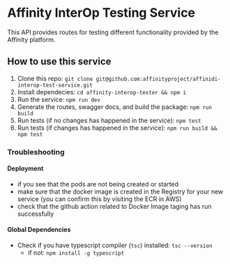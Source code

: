 # Affinity InterOp Testing Service

This API provides routes for testing different functionality provided by the Affinity platform. 



## How to use this service

1. Clone this repo: `git clone git@github.com:affinityproject/affinidi-interop-test-service.git`
2. Install dependecies: `cd affinity-interop-tester && npm i`
3. Run the service: `npm run dev`
4. Generate the routes, swagger docs, and build the package: `npm run build`
5. Run tests (if no changes has happened in the service): `npm test`
6. Run tests (if changes has happened in the service): `npm run build && npm test`
   

### Troubleshooting
#### Deployment
- if you see that the pods are not being created or started
- make sure that the docker image is created in the Registry for your new service (you can confirm this by visiting the ECR in AWS)
- check that the github action related to Docker Image taging has run successfully 
#### Global Dependencies
- Check if you have typescript compiler (`tsc`) installed: `tsc --version`
  - if not: `npm install -g typescript`
